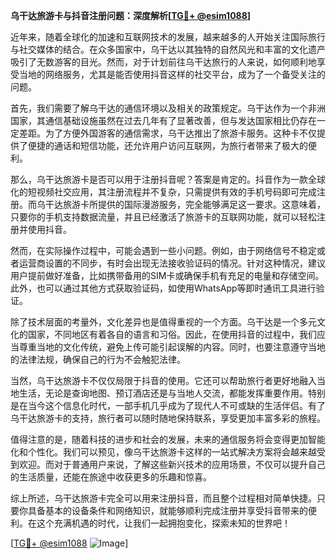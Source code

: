 **乌干达旅游卡与抖音注册问题：深度解析[[TG💪+ @esim1088](https://t.me/s/esim1088)]**

近年来，随着全球化的加速和互联网技术的发展，越来越多的人开始关注国际旅行与社交媒体的结合。在众多国家中，乌干达以其独特的自然风光和丰富的文化遗产吸引了无数游客的目光。然而，对于计划前往乌干达旅行的人来说，如何顺利地享受当地的网络服务，尤其是能否使用抖音这样的社交平台，成为了一个备受关注的问题。

首先，我们需要了解乌干达的通信环境以及相关的政策规定。乌干达作为一个非洲国家，其通信基础设施虽然在过去几年有了显著改善，但与发达国家相比仍存在一定差距。为了方便外国游客的通信需求，乌干达推出了旅游卡服务。这种卡不仅提供了便捷的通话和短信功能，还允许用户访问互联网，为旅行者带来了极大的便利。

那么，乌干达旅游卡是否可以用于注册抖音呢？答案是肯定的。抖音作为一款全球化的短视频社交应用，其注册流程并不复杂，只需提供有效的手机号码即可完成注册。而乌干达旅游卡所提供的国际漫游服务，完全能够满足这一要求。这意味着，只要你的手机支持数据流量，并且已经激活了旅游卡的互联网功能，就可以轻松注册并使用抖音。

然而，在实际操作过程中，可能会遇到一些小问题。例如，由于网络信号不稳定或者运营商设置的不同步，有时会出现无法接收验证码的情况。针对这种情况，建议用户提前做好准备，比如携带备用的SIM卡或确保手机有充足的电量和存储空间。此外，也可以通过其他方式获取验证码，如使用WhatsApp等即时通讯工具进行验证。

除了技术层面的考量外，文化差异也是值得重视的一个方面。乌干达是一个多元文化的国家，不同地区有着各自的语言和习俗。因此，在使用抖音的过程中，我们应当尊重当地的文化传统，避免上传可能引起误解的内容。同时，也要注意遵守当地的法律法规，确保自己的行为不会触犯法律。

当然，乌干达旅游卡不仅仅局限于抖音的使用。它还可以帮助旅行者更好地融入当地生活，无论是查询地图、预订酒店还是与当地人交流，都能发挥重要作用。特别是在当今这个信息化时代，一部手机几乎成为了现代人不可或缺的生活伴侣。有了乌干达旅游卡的支持，旅行者可以随时随地保持联系，享受更加丰富多彩的旅程。

值得注意的是，随着科技的进步和社会的发展，未来的通信服务将会变得更加智能化和个性化。我们可以预见，像乌干达旅游卡这样的一站式解决方案将会越来越受到欢迎。而对于普通用户来说，了解这些新兴技术的应用场景，不仅可以提升自己的生活质量，还能在旅途中收获更多的乐趣和惊喜。

综上所述，乌干达旅游卡完全可以用来注册抖音，而且整个过程相对简单快捷。只要你具备基本的设备条件和网络知识，就能够顺利完成注册并享受抖音带来的便利。在这个充满机遇的时代，让我们一起拥抱变化，探索未知的世界吧！

[[TG💪+ @esim1088](https://t.me/s/esim1088) ![Image](https://i.postimg.cc/4NQfJmqS/Snipaste-2025-05-13-00-14-12.png)]